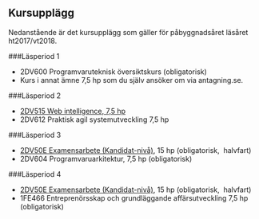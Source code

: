 ## Kursupplägg
Nedanstående är det kursupplägg som gäller för påbyggnadsåret läsåret ht2017/vt2018.

###Läsperiod 1

* 2DV600 Programvaruteknisk översiktskurs (obligatorisk)
* Kurs i annat ämne 7,5 hp som du själv ansöker om via antagning.se.

###Läsperiod 2

* [2DV515 Web intelligence, 7,5 hp](//coursepress.lnu.se/kurs/web-intelligence/)
* 2DV612 Praktisk agil systemutveckling 7,5 hp

###Läsperiod 3

* [2DV50E Examensarbete (Kandidat-nivå)](//coursepress.lnu.se/kurs/examensarbete-kandidatniva/), 15 hp (obligatorisk,  halvfart)
* 2DV604 Programvaruarkitektur, 7,5 hp (obligatorisk)

###Läsperiod 4

* [2DV50E Examensarbete (Kandidat-nivå)](//coursepress.lnu.se/kurs/examensarbete-kandidatniva/), 15 hp (obligatorisk,  halvfart)
* 1FE466 Entreprenörsskap och grundläggande affärsutveckling 7,5 hp (obligatorisk)
